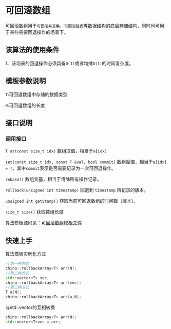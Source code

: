 <!--
 * @Author: winterzz1 1002658987@qq.com
 * @Date: 2023-10-01 21:41:51
 * @LastEditors: winterzz1 1002658987@qq.com
 * @LastEditTime: 2023-10-14 18:04:55
 * @FilePath: /chino-acm-template/tutorial/rollbackArray/README.md
 * @Description: 可回退数组教程
-->
# 可回滚数组

可回滚数组用于`可回滚并查集`、`可回滚链表`等数据结构的底层存储结构，同时也可用于某些需要回退操作的场景下。

 ## 该算法的使用条件

1、该场景的回退操作必须具备`O(1)`或者均摊`O(1)`的时间复杂度。

## 模板参数说明

`T`:可回退数组中存储的数据类型

`N`:可回退数组的长度

## 接口说明

### 调用接口

`T at(const size_t idx)` 数组取值，相当于`a[idx]`

`set(const size_t idx, const T &val, bool commit)` 数组赋值，相当于`a[idx] = T`，其中`commit`表示是否需要记录为一次可回退操作。
       
`rebase()` 数组变基，相当于清除所有操作记录。

`rollback(unsigned int timestamp)` 回退到 `timestamp` 所记录的版本。

`unsigned int getStamp()` 获取当前可回退数组的时间戳（版本）。

`size_t size()` 获取数组长度

算法模板源码见：[可回滚数组模板文件](../../template/dataStructure/rollbackArray.h) 

## 快速上手

算法模板实例化方式

```c++
//第一种方式
chino::rollbackArray<T> arr(N);
//第二种方式
std::vector<T> vec;
chino::rollbackArray<T> arr(vec);
//第三种方式
T a[N];
chino::rollbackArray<T> arr(a,N);
```

与std::vector的互相转换

```c++
chino::rollbackArray<T> arr(N);
std::vector<T>vec = arr;
```